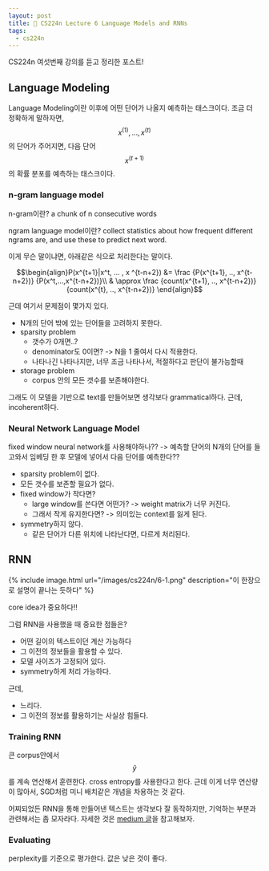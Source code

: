 ```yaml
---
layout: post
title: 📕 CS224n Lecture 6 Language Models and RNNs
tags:
  - cs224n
---
```


CS224n 여섯번째 강의를 듣고 정리한 포스트!

## Language Modeling

Language Modeling이란 이후에 어떤 단어가 나올지 예측하는 태스크이다. 조금 더 정확하게 말하자면, $$x^{(1)}, ..., x^{(t)}$$의 단어가 주어지면, 다음 단어 $$x^{(t+1)}$$의 확률 분포를 예측하는 태스크이다.

### n-gram language model

n-gram이란? a chunk of n consecutive words

ngram language model이란? collect statistics about how frequent different ngrams are, and use these to predict next word.

이게 무슨 말이냐면, 아래같은 식으로 처리한다는 말이다.

$$\begin{align}P(x^{t+1}|x^t, ... , x ^{t-n+2}) &= \frac {P(x^{t+1}, .., x^{t-n+2})} {P(x^t,...,x^{t-n+2})}\\
& \approx \frac {count(x^{t+1}, .., x^{t-n+2})} {count(x^{t}, .., x^{t-n+2})}
\end{align}$$

근데 여기서 문제점이 몇가지 있다.

* N개의 단어 밖에 있는 단어들을 고려하지 못한다.
* sparsity problem
  * 갯수가 0개면..?
  * denominator도 0이면? -> N을 1 줄여서 다시 적용한다.
  * 나타나긴 나타나지만, 너무 조금 나타나서, 적절하다고 판단이 불가능할때
* storage problem
  * corpus 안의 모든 갯수를 보존해야한다.

그래도 이 모델을 기반으로 text를 만들어보면 생각보다 grammatical하다. 근데, incoherent하다.

### Neural Network Language Model

fixed window neural network를 사용해야하나?? -> 예측할 단어의 N개의 단어를 들고와서 임베딩 한 후 모델에 넣어서 다음 단어를 예측한다??

* sparsity problem이 없다.
* 모든 갯수를 보존할 필요가 없다.
* fixed window가 작다면?
  * large window를 쓴다면 어떤가? -> weight matrix가 너무 커진다.
  * 그래서 작게 유지한다면? -> 의미있는 context를 잃게 된다.
* symmetry하지 않다.
  * 같은 단어가 다른 위치에 나타난다면, 다르게 처리된다.

## RNN

{% include image.html url="/images/cs224n/6-1.png" description="이 한장으로 설명이 끝나는 듯하다" %}

core idea가 중요하다!!

그럼 RNN을 사용했을 때 중요한 점들은?

* 어떤 길이의 텍스트이던 계산 가능하다
* 그 이전의 정보들을 활용할 수 있다.
* 모델 사이즈가 고정되어 있다.
* symmetry하게 처리 가능하다.

근데,

* 느리다.
* 그 이전의 정보를 활용하기는 사실상 힘들다.

### Training RNN

큰 corpus안에서 $$\hat y$$를 계속 연산해서 훈련한다. cross entropy를 사용한다고 한다. 근데 이게 너무 연산량이 많아서, SGD처럼 미니 배치같은 개념을 차용하는 것 같다.

어찌되었든 RNN을 통해 만들어낸 텍스트는 생각보다 잘 동작하지만, 기억하는 부분과 관련해서는 좀 모자라다. 자세한 것은 [medium 글](https://medium.com/deep-writing/harry-potter-written-by-artificial-intelligence-8a9431803da6)을 참고해보자.

### Evaluating

perplexity를 기준으로 평가한다. 값은 낮은 것이 좋다.
